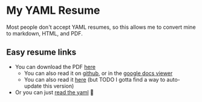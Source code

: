 # My YAML Resume

Most people don't accept YAML resumes, so this allows me to convert mine to
markdown, HTML, and PDF.

## Easy resume links

- You can download the PDF [here](https://raw.githubusercontent.com/sgatewood/resume/refs/heads/main/rendered/sean-gatewood-resume.pdf)
  - You can also read it on [github](https://github.com/sgatewood/resume/blob/main/rendered/resume.md), or in the [google docs viewer](https://docs.google.com/viewer?url=https://github.com/sgatewood/resume/raw/main/rendered/sean-gatewood-resume.pdf)
  - You can also read it [here](https://sgatewood.github.io/resume.html) (but TODO I gotta find a way to auto-update this version)
- Or you can just [read the yaml](https://github.com/sgatewood/resume/blob/main/resume.yaml) 🎉
